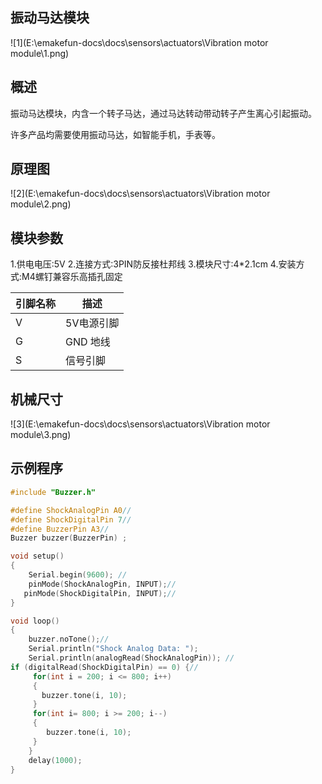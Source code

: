 ## 振动马达模块

![1](E:\emakefun-docs\docs\sensors\actuators\Vibration motor module\1.png)

## 概述

振动马达模块，内含一个转子马达，通过马达转动带动转子产生离心引起振动。

许多产品均需要使用振动马达，如智能手机，手表等。

## 原理图

![2](E:\emakefun-docs\docs\sensors\actuators\Vibration motor module\2.png)

## 模块参数

1.供电电压:5V
2.连接方式:3PIN防反接杜邦线
3.模块尺寸:4*2.1cm
4.安装方式:M4螺钉兼容乐高插孔固定

| 引脚名称 | 描述       |
| -------- | ---------- |
| V        | 5V电源引脚 |
| G        | GND 地线   |
| S        | 信号引脚   |





## 机械尺寸



![3](E:\emakefun-docs\docs\sensors\actuators\Vibration motor module\3.png)

## 示例程序

```c
#include "Buzzer.h"

#define ShockAnalogPin A0//
#define ShockDigitalPin 7//
#define BuzzerPin A3//
Buzzer buzzer(BuzzerPin) ;

void setup()
{
    Serial.begin(9600); //
    pinMode(ShockAnalogPin, INPUT);//
   pinMode(ShockDigitalPin, INPUT);//
}

void loop()
{
	buzzer.noTone();//
	Serial.println("Shock Analog Data: ");
	Serial.println(analogRead(ShockAnalogPin)); //
if (digitalRead(ShockDigitalPin) == 0) {//
     for(int i = 200; i <= 800; i++)
     {
       buzzer.tone(i, 10);
     }
     for(int i= 800; i >= 200; i--)
     {
        buzzer.tone(i, 10);
     }
    } 
	delay(1000);
}
```


